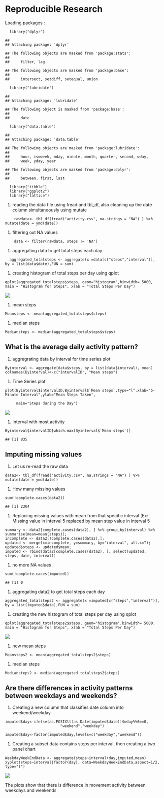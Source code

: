 Reproducible Research
=====================

Loading packages :

      library("dplyr")

    ## 
    ## Attaching package: 'dplyr'

    ## The following objects are masked from 'package:stats':
    ## 
    ##     filter, lag

    ## The following objects are masked from 'package:base':
    ## 
    ##     intersect, setdiff, setequal, union

      library("lubridate")

    ## 
    ## Attaching package: 'lubridate'

    ## The following object is masked from 'package:base':
    ## 
    ##     date

      library("data.table")

    ## 
    ## Attaching package: 'data.table'

    ## The following objects are masked from 'package:lubridate':
    ## 
    ##     hour, isoweek, mday, minute, month, quarter, second, wday,
    ##     week, yday, year

    ## The following objects are masked from 'package:dplyr':
    ## 
    ##     between, first, last

      library("tibble")
      library("ggplot2")
      library("lattice")

1.  reading the data file using fread and tbl\_df, also cleaning up the
    date column simultaneously using mutate

<!-- -->

        rawdata<- tbl_df(fread("activity.csv", na.strings = "NA") ) %>%  mutate(date = ymd(date))

1.  filtering out NA values

<!-- -->

        data <- filter(rawdata, steps != 'NA')

1.  aggregating data to get total steps each day

<!-- -->

      aggregated_totalsteps <- aggregate(x =data[c("steps","interval")], by = list(data$date),FUN = sum)

1.  creating histogram of total steps per day using qplot

<!-- -->

    qplot(aggregated_totalsteps$steps, geom="histogram",binwidth= 5000, main = "Histogram for Steps", xlab = "Total Steps Per Day")

![](PA1_template_files/figure-markdown_strict/unnamed-chunk-5-1.png)

1.  mean steps

<!-- -->

    Meansteps <- mean(aggregated_totalsteps$steps)

1.  median steps

<!-- -->

    Mediansteps <- median(aggregated_totalsteps$steps)

What is the average daily activity pattern?
-------------------------------------------

1.  aggregrating data by interval for time series plot

<!-- -->

    Byinterval <- aggregate(data$steps, by = list(data$interval), mean)
    colnames(Byinterval)<-c("intervalID", "Mean steps")

1.  Time Series plot

<!-- -->

    plot(Byinterval$intervalID,Byinterval$`Mean steps`,type="l",xlab="5-Minute Interval",ylab="Mean Steps Taken",
         
         main="Steps during the Day")

![](PA1_template_files/figure-markdown_strict/unnamed-chunk-9-1.png)

1.  Interval with most activity

<!-- -->

    Byinterval$intervalID[which.max(Byinterval$`Mean steps`)]

    ## [1] 835

Imputing missing values
-----------------------

1.  Let us re-read the raw data

<!-- -->

    data2<- tbl_df(fread("activity.csv", na.strings = "NA") ) %>%  mutate(date = ymd(date))

1.  How many missing values

<!-- -->

    sum(!complete.cases(data2))

    ## [1] 2304

1.  Replacing missing values with mean from that specific interval (Ex:
    Missing value in interval 5 replaced by mean step value in interval
    5

<!-- -->

    summary <- data2[complete.cases(data2), ] %>% group_by(interval) %>% summarise(mean=mean(steps));
    incomplete <- data2[!complete.cases(data2),];
    updated <- merge(x=incomplete, y=summary, by="interval", all.x=T);
    updated$steps <- updated$mean;
    imputed <- rbind(data2[complete.cases(data2), ], select(updated, steps, date, interval))

1.  no more NA values

<!-- -->

    sum(!complete.cases(imputed))

    ## [1] 0

1.  aggregating data2 to get total steps each day

<!-- -->

    aggregated_totalsteps2 <- aggregate(x =imputed[c("steps","interval")], by = list(imputed$date),FUN = sum)

1.  creating the new histogram of total steps per day using qplot

<!-- -->

    qplot(aggregated_totalsteps2$steps, geom="histogram",binwidth= 5000, main = "Histogram for Steps", xlab = "Total Steps Per Day")

![](PA1_template_files/figure-markdown_strict/unnamed-chunk-16-1.png)

1.  new mean steps

<!-- -->

    Meansteps2 <- mean(aggregated_totalsteps2$steps)

1.  median steps

<!-- -->

    Mediansteps2 <- median(aggregated_totalsteps2$steps)

Are there differences in activity patterns between weekdays and weekends?
-------------------------------------------------------------------------

1.  Creating a new column that classifies date column into
    weekend/weekday

<!-- -->

    imputed$day<-ifelse(as.POSIXlt(as.Date(imputed$date))$wday%%6==0,
                             "weekend","weekday")

    imputed$day<-factor(imputed$day,levels=c("weekday","weekend"))

1.  Creating a subset data contains steps per interval, then creating a
    two panel chart

<!-- -->

    WeekdayWeekEndData <- aggregate(steps~interval+day,imputed,mean)
    xyplot(steps~interval|factor(day), data=WeekdayWeekEndData,aspect=1/2, type="l")

![](PA1_template_files/figure-markdown_strict/unnamed-chunk-20-1.png)

The plots show that there is difference in movement activity between
weekdays and weekends
